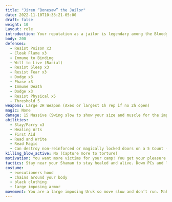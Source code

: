 ```yaml
---
title: "Jiren “Bonesaw” the Jailor"
date: 2022-11-10T10:33:21-05:00
draft: false
weight: 10
Layout: role
introduction: Your reputation as a jailor is legendary among the Bloody Fist. You are known for your brutal ways of blood sacrifice. Most Uruks don’t care for the levels you will go to prove your devotion, but no one will question it or stop you. The warlord favors your methods because they bring results. If anyone questions for will or insults you, then you show them why they call you Bonesaw…
body: 200
defenses: 
  - Resist Poison x3
  - Cloak Flame x3 
  - Immune to Binding
  - Will to Live (Racial)
  - Resist Sleep x3
  - Resist Fear x3
  - Dodge x3
  - Phase x3
  - Immune Death
  - Dodge x3
  - Resist Physical x5
  - Threshold 5
weapons: Large 2H Weapon (Axes or largest 1h rep if no 2h open)
magic: None
damage: 15 Massive (Swing slow to show your size and muscle for the impact)
abilities: 
  - Slay/Parry x3
  - Healing Arts
  - First Aid
  - Read and Write
  - Read Magic
  - Can destroy non-reinforced or magically locked doors on a 5 Count (1 I Shatter This Door....)
killing_blow_active: No (Capture more to torture)
motivation: You want more victims for your camp! You get your pleasure from inflicting pain on others. You are very sadistic and laugh at the most inappropriate moments. Find a way to insult the players while you fight to enrage them more. 
tactics: Stay near your Shaman to stay healed and alive. Down PCs and leave them, the Shamans will take care of them to be tortured.
costume:
  - executioners hood 
  - chains around your body
  - black clothing
  - large imposing armor
movement: You are a large imposing Uruk so move slow and don’t run. Make your movements very dramatic and big.
---
```






